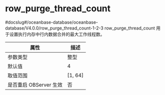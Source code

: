 row_purge_thread_count 
===========================================
#docslug#/oceanbase-database/oceanbase-database/V4.0.0/row_purge_thread_count-1-2-3
row_purge_thread_count 用于设置执行内存中行内数据合并的最大工作线程数。


|      **属性**      |  **描述**   |
|------------------|-----------|
| 参数类型             | 整型        |
| 默认值              | 4         |
| 取值范围             | \[1, 64\] |
| 是否重启 OBServer 生效 | 否         |



